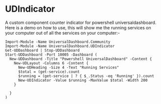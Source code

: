 # UDIndicator
A custom component counter indicator for powershell universaldashboard. Here is a demo on how to use, this will show me the running services on your computer out of all the services on your computer:-
```
Import-Module -Name UniversalDashboard.Community
Import-Module -Name UniversalDashboard.UDIndicator
Get-UDDashboard | Stop-UDDashboard
Start-UDDashboard -Port 10005 -Dashboard (
  New-UDDashboard -Title "Powershell UniversalDashboard" -Content {
    New-UDLayout -Columns 6 -Content {
      New-UDHeading -Size 4 -Text "Running Services"
      $total = (get-service).count
      $running = (get-service | ? { $_.Status -eq 'Running' }).count
      New-UDIndicator -Value $running -MaxValue $total -Width 200
    }

  }
)
```
